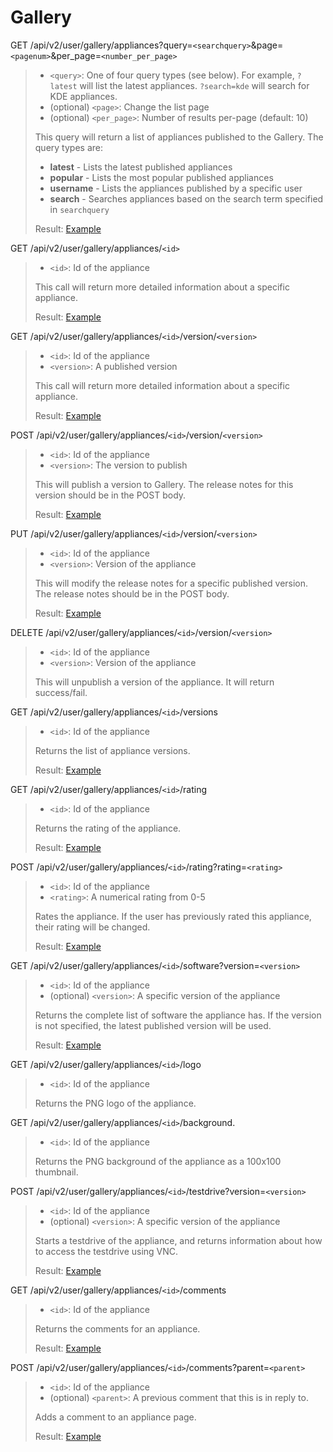 # Gallery

GET /api/v2/user/gallery/appliances?query=`<searchquery>`&page=`<pagenum>`&per_page=`<number_per_page>`
>* `<query>`: One of four query types (see below).  For example, `?latest` will list the latest appliances.  `?search=kde` will search for KDE appliances.
>* (optional) `<page>`: Change the list page
>* (optional) `<per_page>`: Number of results per-page (default: 10)
>
>This query will return a list of appliances published to the Gallery.  The query types are:
>* __latest__ - Lists the latest published appliances
>* __popular__ - Lists the most popular published appliances
>* __username__ - Lists the appliances published by a specific user
>* __search__ - Searches appliances based on the search term specified in `searchquery`
>
>Result: [Example](gallery_appliances.xml)

GET /api/v2/user/gallery/appliances/`<id>`
>* `<id>`: Id of the appliance
>
>This call will return more detailed information about a specific appliance.
>
>Result: [Example](gallery_appliance.xml)

GET /api/v2/user/gallery/appliances/`<id>`/version/`<version>`
>* `<id>`: Id of the appliance
>* `<version>`: A published version
>
>This call will return more detailed information about a specific appliance.
>
>Result: [Example](gallery_appliance.xml)

POST /api/v2/user/gallery/appliances/`<id>`/version/`<version>`
>* `<id>`: Id of the appliance
>* `<version>`: The version to publish
>
>This will publish a version to Gallery.  The release notes for this version should be in the POST body.
>
>Result: [Example](gallery_appliance.xml)

PUT /api/v2/user/gallery/appliances/`<id>`/version/`<version>`
>* `<id>`: Id of the appliance
>* `<version>`: Version of the appliance
>
>This will modify the release notes for a specific published version.  The release notes should be in the POST body.
>
>Result: [Example](gallery_appliance.xml)

DELETE /api/v2/user/gallery/appliances/`<id>`/version/`<version>`
>* `<id>`: Id of the appliance
>* `<version>`: Version of the appliance
>
>This will unpublish a version of the appliance.  It will return success/fail.

GET /api/v2/user/gallery/appliances/`<id>`/versions
>* `<id>`: Id of the appliance
>
>Returns the list of appliance versions.
>
>Result: [Example](gallery_appliance_versions.xml)

GET /api/v2/user/gallery/appliances/`<id>`/rating
>* `<id>`: Id of the appliance
>
>Returns the rating of the appliance.
>
>Result: [Example](gallery_appliance_rating.xml)

POST /api/v2/user/gallery/appliances/`<id>`/rating?rating=`<rating>`
>* `<id>`: Id of the appliance
>* `<rating>`: A numerical rating from 0-5
>
>Rates the appliance.  If the user has previously rated this appliance, their rating will be changed.
>
>Result: [Example](gallery_appliance_rating.xml)

GET /api/v2/user/gallery/appliances/`<id>`/software?version=`<version>`
>* `<id>`: Id of the appliance
>* (optional) `<version>`: A specific version of the appliance
>
>Returns the complete list of software the appliance has.  If the version is not specified, the latest published version will be used.
>
>Result: [Example](gallery_appliance_software.xml)

GET /api/v2/user/gallery/appliances/`<id>`/logo
>* `<id>`: Id of the appliance
>
>Returns the PNG logo of the appliance.

GET /api/v2/user/gallery/appliances/`<id>`/background.
>* `<id>`: Id of the appliance
>
>Returns the PNG background of the appliance as a 100x100 thumbnail.

POST /api/v2/user/gallery/appliances/`<id>`/testdrive?version=`<version>`
>* `<id>`: Id of the appliance
>* (optional) `<version>`: A specific version of the appliance
>
>Starts a testdrive of the appliance, and returns information about how to access the testdrive using VNC.
>
>Result: [Example](gallery_appliance_testdrive.xml)

GET /api/v2/user/gallery/appliances/`<id>`/comments
>* `<id>`: Id of the appliance
>
>Returns the comments for an appliance.
>
>Result: [Example](gallery_appliance_comments.xml)

POST /api/v2/user/gallery/appliances/`<id>`/comments?parent=`<parent>`
>* `<id>`: Id of the appliance
>* (optional) `<parent>`: A previous comment that this is in reply to.
>
>Adds a comment to an appliance page.
>
>Result: [Example](gallery_appliance_comments.xml)

